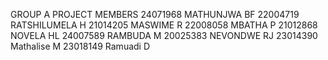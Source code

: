 GROUP A PROJECT
MEMBERS
24071968 MATHUNJWA BF
22004719 RATSHILUMELA H
21014205 MASWIME R
22008058 MBATHA P
21012868 NOVELA HL
24007589 RAMBUDA M
20025383 NEVONDWE RJ
23014390 Mathalise M
23018149 Ramuadi D
